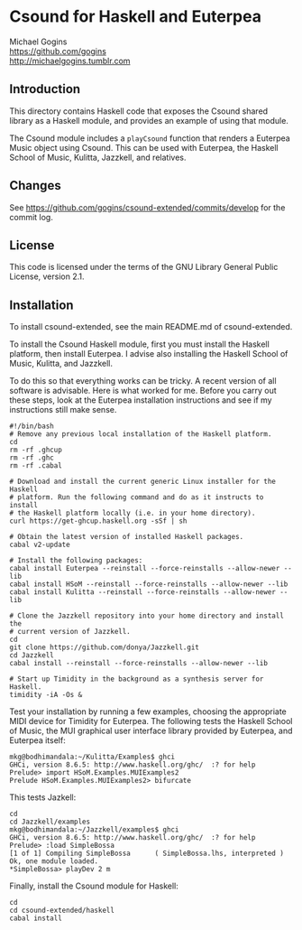 # Csound for Haskell and Euterpea

Michael Gogins<br>
https://github.com/gogins<br>
http://michaelgogins.tumblr.com

## Introduction

This directory contains Haskell code that exposes the Csound shared 
library as a Haskell module, and provides an example of using that module.

The Csound module includes a `playCsound` function that renders a Euterpea 
Music object using Csound. This can be used with Euterpea, the Haskell School 
of Music, Kulitta, Jazzkell, and relatives.

## Changes

See https://github.com/gogins/csound-extended/commits/develop for the commit 
log.

## License

This code is licensed under the terms of the GNU Library General Public 
License, version 2.1.

## Installation

To install csound-extended, see the main README.md of csound-extended.

To install the Csound Haskell module, first you must install the Haskell 
platform, then install Euterpea. I advise also installing the Haskell School 
of Music, Kulitta, and Jazzkell.

To do this so that everything works can be tricky. A recent version of all 
software is advisable. Here is what worked for me. Before you carry out these 
steps, look at the Euterpea installation instructions and see if my 
instructions still make sense.

```
#!/bin/bash
# Remove any previous local installation of the Haskell platform.
cd
rm -rf .ghcup
rm -rf .ghc
rm -rf .cabal

# Download and install the current generic Linux installer for the Haskell 
# platform. Run the following command and do as it instructs to install 
# the Haskell platform locally (i.e. in your home directory).
curl https://get-ghcup.haskell.org -sSf | sh

# Obtain the latest version of installed Haskell packages.
cabal v2-update

# Install the following packages:
cabal install Euterpea --reinstall --force-reinstalls --allow-newer --lib
cabal install HSoM --reinstall --force-reinstalls --allow-newer --lib
cabal install Kulitta --reinstall --force-reinstalls --allow-newer --lib

# Clone the Jazzkell repository into your home directory and install the 
# current version of Jazzkell.
cd
git clone https://github.com/donya/Jazzkell.git
cd Jazzkell
cabal install --reinstall --force-reinstalls --allow-newer --lib

# Start up Timidity in the background as a synthesis server for Haskell.
timidity -iA -Os &
```
Test your installation by running a few examples, choosing the appropriate 
MIDI device for Timidity for Euterpea. The following tests the Haskell School 
of Music, the MUI graphical user interface library provided by Euterpea, and 
Euterpea itself:
```
mkg@bodhimandala:~/Kulitta/Examples$ ghci
GHCi, version 8.6.5: http://www.haskell.org/ghc/  :? for help
Prelude> import HSoM.Examples.MUIExamples2
Prelude HSoM.Examples.MUIExamples2> bifurcate
```
This tests Jazkell:
```
cd
cd Jazzkell/examples
mkg@bodhimandala:~/Jazzkell/examples$ ghci
GHCi, version 8.6.5: http://www.haskell.org/ghc/  :? for help
Prelude> :load SimpleBossa
[1 of 1] Compiling SimpleBossa      ( SimpleBossa.lhs, interpreted )
Ok, one module loaded.
*SimpleBossa> playDev 2 m
```

Finally, install the Csound module for Haskell:
```
cd
cd csound-extended/haskell
cabal install
```
